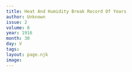 ```yaml
---
title: Heat And Humidity Break Record Of Years
author: Unknown
issue: 2
volume: 8
year: 1916
month: 30
day: V
tags:
layout: page.njk
image:
---
```



